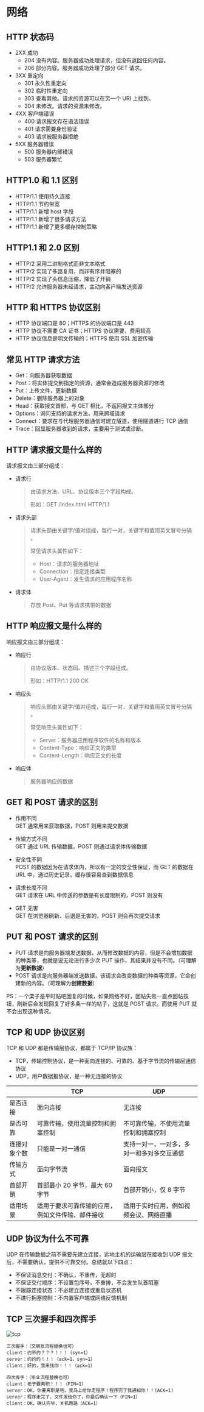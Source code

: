 # 网络

## HTTP 状态码

- 2XX 成功
  - 204
    没有内容。服务器成功处理请求，但没有返回任何内容。
  - 206
    部分内容。服务器成功处理了部分 GET 请求。
- 3XX 重定向
  - 301
    永久性重定向
  - 302
    临时性重定向
  - 303
    查看其他。请求的资源可以在另一个 URI 上找到。
  - 304
    未修改。请求的资源未修改。
- 4XX 客户端错误
  - 400
    请求报文存在语法错误
  - 401
    请求需要身份验证
  - 403
    请求被服务器拒绝
- 5XX 服务器错误
  - 500
    服务器内部错误
  - 503
    服务器繁忙

## HTTP1.0 和 1.1 区别

- HTTP/1.1 使用持久连接
- HTTP/1.1 节约带宽
- HTTP/1.1 新增 host 字段
- HTTP/1.1 新增了很多请求方法
- HTTP/1.1 新增了更多缓存控制策略

## HTTP1.1 和 2.0 区别

- HTTP/2 采用二进制格式而非文本格式
- HTTP/2 实现了多路复用，而非有序并阻塞的
- HTTP/2 实现了头信息压缩，降低了开销
- HTTP/2 允许服务器未经请求，主动向客户端发送资源

## HTTP 和 HTTPS 协议区别

- HTTP 协议端口是 80；HTTPS 的协议端口是 443
- HTTP 协议不需要 CA 证书；HTTPS 协议需要，费用较高
- HTTP 协议信息是明文传输的；HTTPS 使用 SSL 加密传输

## 常见 HTTP 请求方法

- Get：向服务器获取数据
- Post：将实体提交到指定的资源，通常会造成服务器资源的修改
- Put：上传文件，更新数据
- Delete：删除服务器上的对象
- Head：获取报文首部，与 GET 相比，不返回报文主体部分
- Options：询问支持的请求方法，用来跨域请求
- Connect：要求在与代理服务器通信时建立隧道，使用隧道进行 TCP 通信
- Trace：回显服务器收到的请求，主要⽤于测试或诊断。

## HTTP 请求报文是什么样的

请求报文由三部分组成：

- 请求行

  > 由请求方法、URL、协议版本三个字段构成。
  >
  > 形如：GET /index.html HTTP/1.1

- 请求头部

  > 请求头部由关键字/值对组成，每行⼀对，关键字和值⽤英⽂冒号分隔 。
  >
  > 常见请求头属性如下：
  >
  > - Host：请求的服务器地址
  > - Connection：指定连接类型
  > - User-Agent：发生请求的应用程序名称

- 请求体

  > 存放 Post、Put 等请求携带的数据

## HTTP 响应报文是什么样的

响应报文由三部分组成：

- 响应行

  > 由协议版本、状态码、描述三个字段组成。
  >
  > 形如：HTTP/1.1 200 OK

- 响应头

  > 响应头部由关键字/值对组成，每行⼀对，关键字和值⽤英⽂冒号分隔 。
  >
  > 常见响应头属性如下：
  >
  > - Server：服务器应用程序软件的名称和版本
  > - Content-Type：响应正文的类型
  > - Content-Length：响应正文的长度

- 响应体

  > 服务器响应的数据

## GET 和 POST 请求的区别

- 作用不同  
  GET 通常用来获取数据，POST 则用来提交数据

- 传输方式不同  
  GET 通过 URL 传输数据，POST 则通过请求体传输数据

- 安全性不同  
  POST 的数据因为在请求体内，所以有⼀定的安全性保证，⽽ GET 的数据在 URL 中，通过历史记录，缓存很容易查到数据信息

- 请求长度不同  
  GET 请求在 URL 中传送的参数是有长度限制的，POST 则没有

- GET 无害  
  GET 在浏览器刷新、后退是⽆害的，POST 则会再次提交请求

## PUT 和 POST 请求的区别

- PUT 请求是向服务器端发送数据，从而修改数据的内容，但是不会增加数据的种类等，也就是说无论进行多少次 PUT 操作，其结果并没有不同。（可理解为**更新数据**）
- POST 请求是向服务器端发送数据，该请求会改变数据的种类等资源，它会创建新的内容。（可理解为**创建数据**）

PS：一个栗子是平时贴吧回复的时候，如果网络不好，回帖失败一直点回帖按钮，刷新后会发现回复了好多条一样的帖子，这就是 POST 请求。而使用 PUT 就不会出现这种情况。

## TCP 和 UDP 协议区别

TCP 和 UDP 都是传输层协议，都属于 TCP/IP 协议族：

- TCP，传输控制协议，是一种面向连接的、可靠的、基于字节流的传输层通信协议
- UDP，用户数据报协议，是一种无连接的协议

|              | TCP                                              | UDP                                        |
| ------------ | ------------------------------------------------ | ------------------------------------------ |
| 是否连接     | 面向连接                                         | 无连接                                     |
| 是否可靠     | 可靠传输，使用流量控制和拥塞控制                 | 不可靠传输，不使用流量控制和拥塞控制       |
| 连接对象个数 | 只能是一对一通信                                 | 支持一对一，一对多，多对一和多对多交互通信 |
| 传输方式     | 面向字节流                                       | 面向报文                                   |
| 首部开销     | 首部最小 20 字节，最大 60 字节                   | 首部开销小，仅 8 字节                      |
| 适用场景     | 适用于要求可靠传输的应用，例如文件传输、邮件接收 | 适用于实时应用，例如视频会议、网络直播     |

## UDP 协议为什么不可靠

UDP 在传输数据之前不需要先建立连接，远地主机的运输层在接收到 UDP 报文后，不需要确认，提供不可靠交付。总结就以下四点：

- 不保证消息交付：不确认，不重传，无超时
- 不保证交付顺序：不设置包序号，不重排，不会发生队首阻塞
- 不跟踪连接状态：不必建立连接或重启状态机
- 不进行拥塞控制：不内置客户端或网络反馈机制

## TCP 三次握手和四次挥手

![tcp](https://raw.githubusercontent.com/Vsnoy/PicGo/main/VuePress/tcp.png)

```
三次握手：（交朋友流程替换也可）
client：约不约？？？！！！（syn=1）
server：约约约！！！（ack=1，syn=1）
client：好的，我来找你！！！（ack=1）

四次挥手：（毕业流程替换也可）
client：老子要离职！！！（FIN=1）
server：OK，你要离职是吧，我马上给你走程序！程序完了我通知你！！(ACK=1)
server：程序走完了，文件发给你了，你最后确认一下（FIN=1）
client：OK，确认完毕，关机跑路（ACK=1）
```
